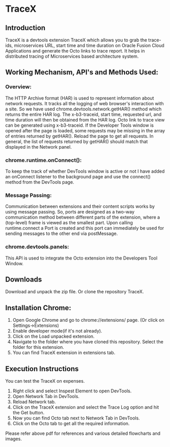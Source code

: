 # TraceX

## Introduction
TraceX is a devtools extension TraceX which allows you to grab the trace-ids, microservices URL, start time and time duration on Oracle Fusion Cloud Applications and generate the Octo links to trace report. It helps in distributed tracing of Microservices based architecture system.

## Working Mechanism, API's and Methods Used:
### Overview: 
The HTTP Archive format (HAR) is used to represent information about network requests. It tracks all the logging of web browser's interaction with a site. So we have used chrome.devtools.network.getHAR() method which returns the entire HAR log. The x-b3-traceid, start time, requested url, and time duration will then be obtained from the HAR log. Octo link to trace view can be generated using x-b3-traceid. If the Developer Tools window is opened after the page is loaded, some requests may be missing in the array of entries returned by getHAR(). Reload the page to get all requests. In general, the list of requests returned by getHAR() should match that displayed in the Network panel.

### chrome.runtime.onConnect(): 
To keep the track of whether DevTools window is active or not I have added an onConnect listener to the background page and use the connect() method from the DevTools page.
    
### Message Passing: 
Communication between extensions and their content scripts works by using message passing. So, ports are designed as a two-way communication method between different parts of the extension, where a (top-level) frame is viewed as the smallest part. Upon calling runtime.connect a Port is created and this port can immediately be used for sending messages to the other end via postMessage.

### chrome.devtools.panels: 
This API is used to integrate the Octo extension into the Developers Tool Window.

## Downloads
Download and unpack the zip file. Or clone the repository TraceX. 

## Installation Chrome:
1. Open Google Chrome and go to chrome://extensions/ page. (Or click on Settings->Extensions) 
2. Enable developer mode(if it's not already).
3. Click on the Load unpacked extension.
4. Navigate to the folder where you have cloned this repository. Select the folder for this extension. 
5. You can find TraceX extension in extensions tab.

## Execution Instructions
You can test the TraceX on expenses.
1. Right click and select Inspest Element to open DevTools.
2. Open Network Tab in DevTools.
3. Reload Network tab.
4. Click on the TraceX extension and select the Trace Log option and hit the Get button. 
5. Now you can find Octo tab next to Network Tab in DevTools.
6. Click on the Octo tab to get all the required information.

Please refer above pdf for references and various detailed flowcharts and images.
